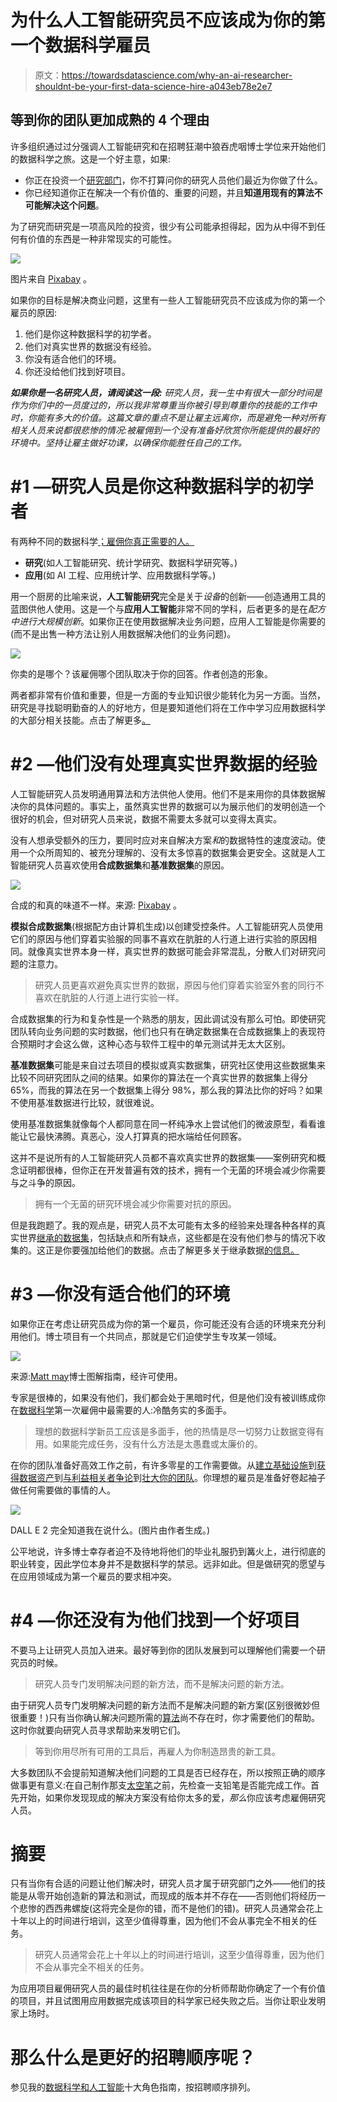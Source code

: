 # 为什么人工智能研究员不应该成为你的第一个数据科学雇员

> 原文：<https://towardsdatascience.com/why-an-ai-researcher-shouldnt-be-your-first-data-science-hire-a043eb78e2e7>

## 等到你的团队更加成熟的 4 个理由

许多组织通过过分强调人工智能研究和在招聘狂潮中狼吞虎咽博士学位来开始他们的数据科学之旅。这是一个好主意，如果:

*   你正在投资一个[研究部门](http://bit.ly/quaesita_roles)，你不打算问你的研究人员他们最近为你做了什么。
*   你已经知道你正在解决一个有价值的、重要的问题，并且**知道用现有的算法不可能解决这个问题**。

为了研究而研究是一项高风险的投资，很少有公司能承担得起，因为从中得不到任何有价值的东西是一种非常现实的可能性。

![](img/86e86a73ebdef36968af8080e573e164.png)

图片来自 [Pixabay](https://pixabay.com/photos/research-letters-scrabble-words-3691930/) 。

如果你的目标是解决商业问题，这里有一些人工智能研究员不应该成为你的第一个雇员的原因:

1.  他们是你这种数据科学的初学者。
2.  他们对真实世界的数据没有经验。
3.  你没有适合他们的环境。
4.  你还没给他们找到好项目。

***如果你是一名研究人员，请阅读这一段:*** *研究人员，我一生中有很大一部分时间是作为你们中的一员度过的，所以我非常尊重当你被引导到尊重你的技能的工作中时，你能有多大的价值。这篇文章的重点不是让雇主远离你，而是避免一种对所有相关人员来说都很悲惨的情况:被雇佣到一个没有准备好欣赏你所能提供的最好的环境中。坚持让雇主做好功课，以确保你能胜任自己的工作。*

# #1 —研究人员是你这种数据科学的初学者

有两种不同的数据科学[；雇佣你真正需要的人。](http://bit.ly/quaesita_datasci)

*   **研究**(如人工智能研究、统计学研究、数据科学研究等。)
*   **应用**(如 AI 工程、应用统计学、应用数据科学等。)

用一个厨房的比喻来说，**人工智能研究**完全是关于*设备*的创新——创造通用工具的蓝图供他人使用。这是一个与**应用人工智能**非常不同的学科，后者更多的是在*配方中进行大规模创新*。如果你正在使用数据解决业务问题，应用人工智能是你需要的(而不是出售一种方法让别人用数据解决他们的业务问题)。

![](img/cc195ba2b16dd5f5716ddcb395d82c48.png)

你卖的是哪个？该雇佣哪个团队取决于你的回答。作者创造的形象。

两者都非常有价值和重要，但是一方面的专业知识很少能转化为另一方面。当然，研究是寻找聪明勤奋的人的好地方，但是要知道他们将在工作中学习应用数据科学的大部分相关技能。点击了解更多[。](http://bit.ly/quaesita_fail)

# #2 —他们没有处理真实世界数据的经验

人工智能研究人员发明通用算法和方法供他人使用。他们不是来用你的具体数据解决你的具体问题的。事实上，虽然真实世界的数据可以为展示他们的发明创造一个很好的机会，但对研究人员来说，数据不需要太多就可以变得太真实。

没有人想承受额外的压力，要同时应对来自解决方案*和*的数据特性的速度波动。使用一个众所周知的、被充分理解的、没有太多惊喜的数据集会更安全。这就是人工智能研究人员喜欢使用**合成数据集**和**基准数据集**的原因。

![](img/1c5d3f368536619ca8bbaf5210dad000.png)

合成的和真的味道不一样。来源: [Pixabay](https://pixabay.com/photos/vegetables-fruit-artificial-gmo-4046994/) 。

**模拟合成数据集**(根据配方由计算机生成)以创建受控条件。人工智能研究人员使用它们的原因与他们穿着实验服的同事不喜欢在肮脏的人行道上进行实验的原因相同。就像真实世界本身一样，真实世界的数据可能会非常混乱，分散人们对研究问题的注意力。

> 研究人员更喜欢避免真实世界的数据，原因与他们穿着实验室外套的同行不喜欢在肮脏的人行道上进行实验一样。

合成数据集的行为和复杂性是一个熟悉的朋友，因此调试没有那么可怕。即使研究团队转向业务问题的实时数据，他们也只有在确定数据集在合成数据集上的表现符合预期时才会这么做，这种心态与软件工程中的单元测试并无太大区别。

**基准数据集**可能是来自过去项目的模拟或真实数据集，研究社区使用这些数据集来比较不同研究团队之间的结果。如果你的算法在一个真实世界的数据集上得分 65%，而我的算法在另一个数据集上得分 98%，那么我的算法比你的好吗？如果不使用基准数据进行比较，就很难说。

使用基准数据集就像每个人都同意在同一杯纯净水上尝试他们的微波原型，看看谁能让它最快沸腾。真恶心，没人打算真的把水端给任何顾客。

这并不是说所有的人工智能研究人员都不喜欢真实世界的数据集——案例研究和概念证明都很棒，但你正在开发普遍有效的技术，拥有一个无菌的环境会减少你需要与之斗争的原因。

> 拥有一个无菌的研究环境会减少你需要对抗的原因。

但是我跑题了。我的观点是，研究人员不太可能有太多的经验来处理各种各样的真实世界[继承的数据集](http://bit.ly/quaesita_notyours)，包括缺点和所有缺点，这些都是在没有他们参与的情况下收集的。这正是你要强加给他们的数据。点击了解更多关于继承数据[的信息。](http://bit.ly/quaesita_notyours)

# #3 —你没有适合他们的环境

如果你正在考虑让研究员成为你的第一个雇员，你可能还没有合适的环境来充分利用他们。博士项目有一个共同点，那就是它们迫使学生专攻某一领域。

![](img/562418bf3617059395bbb997441ade29.png)

来源:[Matt may](http://matt.might.net/articles/phd-school-in-pictures/)博士图解指南，经许可使用。

专家是很棒的，如果没有他们，我们都会处于黑暗时代，但是他们没有被训练成你在[数据科学](http://bit.ly/quaesita_datascim)第一次雇佣中最需要的人:冷酷务实的多面手。

> 理想的数据科学新员工应该是多面手，他的热情是尽一切努力让数据变得有用。如果能完成任务，没有什么方法是太愚蠢或太廉价的。

在你的团队准备好高效工作之前，有许多零星的工作需要做。从[建立基础设施](http://bit.ly/quaesita_dataeng)到[获得数据资产](http://bit.ly/quaesita_provenance)到[与利益相关者争论](http://bit.ly/quaesita_dsleaders)到[壮大你的团队](http://bit.ly/quaesita_roles)。你理想的雇员是准备好卷起袖子做任何需要做的事情的人。

![](img/3ea34d9b250778801a5636a8fb0aa0a9.png)

DALL E 2 完全知道我在说什么。(图片由作者生成。)

公平地说，许多博士幸存者迫不及待地将他们的毕业礼服扔到篝火上，进行彻底的职业转变，因此学位本身并不是数据科学的禁忌。远非如此。但是做研究的愿望与在应用领域成为第一个雇员的要求相冲突。

# #4 —你还没有为他们找到一个好项目

不要马上让研究人员加入进来。最好等到你的团队发展到可以理解他们需要一个研究员的时候。

> 研究人员专门发明解决问题的新方法，而不是解决问题的新方法。

由于研究人员专门发明解决问题的新方法而不是解决问题的新方案(区别很微妙但很重要！)只有当你确认解决问题所需的[算法](http://bit.ly/mfml_part4)尚不存在时，你才需要他们的帮助。这时你就要向研究人员寻求帮助来发明它们。

> 等到你用尽所有可用的工具后，再雇人为你制造昂贵的新工具。

大多数团队不会提前知道解决他们问题的工具是否已经存在，所以按照正确的顺序做事更有意义:在自己制作那支[太空笔](https://www.scientificamerican.com/article/fact-or-fiction-nasa-spen/)之前，先检查一支铅笔是否能完成工作。首先开始，如果你发现现成的解决方案没有给你太多的爱，*那么*你应该考虑雇佣研究人员。

# 摘要

只有当你有合适的问题让他们解决时，研究人员才属于研究部门之外——他们的技能是从零开始创造新的算法和测试，而现成的版本并不存在——否则他们将经历一个悲惨的西西弗螺旋(这将完全是你的错，而不是他们的错)。研究人员通常会花上十年以上的时间进行培训，这至少值得尊重，因为他们不会从事完全不相关的任务。

> 研究人员通常会花上十年以上的时间进行培训，这至少值得尊重，因为他们不会从事完全不相关的任务。

为应用项目雇佣研究人员的最佳时机往往是在你的分析师帮助你确定了一个有价值的项目，并且试图用应用数据完成该项目的科学家已经失败之后。当你让职业发明家上场时。

# 那么什么是更好的招聘顺序呢？

参见我的[数据科学和人工智能](http://bit.ly/quaesita_roles)十大角色指南，按招聘顺序排列。